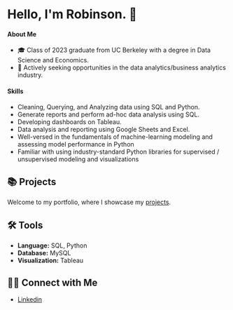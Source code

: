 # Hello, I'm Robinson. 👋

#### About Me
- 🎓 Class of 2023 graduate from UC Berkeley with a degree in Data Science and Economics.
- 💼 Actively seeking opportunities in the data analytics/business analytics industry.
 
#### Skills
- Cleaning, Querying, and Analyzing data using SQL and Python.
- Generate reports and perform ad-hoc data analysis using SQL.
- Developing dashboards on Tableau.
- Data analysis and reporting using Google Sheets and Excel.
- Well-versed in the fundamentals of machine-learning modeling and assessing model performance in Python
- Familiar with using industry-standard Python libraries for supervised / unsupervised modeling and visualizations

## 📚 Projects

Welcome to my portfolio, where I showcase my [projects](https://github.com/RobinsonKao/Portfolio).

## 🛠️ Tools

- **Language:** SQL, Python
- **Database:** MySQL
- **Visualization:** Tableau

## 👋🏻 Connect with Me

- [Linkedin](https://www.linkedin.com/in/Robinson-Kao)

